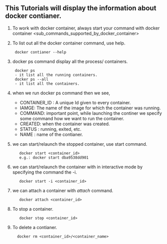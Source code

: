 ## This Tutorials will display the information about docker contianer.

1. To work with docker container, always start your command with docker container <sub_commands_supported_by_docker_container>

2. To list out all the docker container command, use help.
 
        docker contianer --help
3. docker ps command display all the process/ containers.
  
        docker ps
        - it list all the running containers.
        docker ps --all
        - it list all the containers.
        
4. when we run docker ps command then we see,
    
    - CONTAINER_ID : A unique Id given to every container.
    - IAMGE: The name of the image for which the container was running.
    - COMMAND: important point, while launching the continer we specify some command how we want to run the container.
    - CREATED: when the container was created.
    - STATUS : running, exited, etc.
    - NAME : name of the contianer.
    
5. we can start/relaunch the stopped container, use start command.

          docker start <container_id>
          e.g.: docker start dba9538dd901
    
6. we can start/relaunch the container with in interactive mode by specifying the command the -i.

          docker start -i <container_id>
          
7. we can attach a container with _attach_ command.

          docker attach <container_id>
          
8. To stop a container.

          docker stop <container_id>
          
9. To delete a contianer.

         docker rm <container_id>/<container_name>
